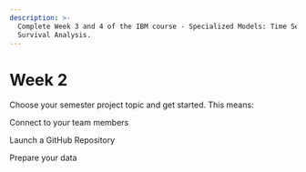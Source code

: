 ```yaml
---
description: >-
  Complete Week 3 and 4 of the IBM course - Specialized Models: Time Series and
  Survival Analysis.
---
```


# Week 2

Choose your semester project topic and get started. This means:

Connect to your team members

Launch a GitHub Repository

Prepare your data
